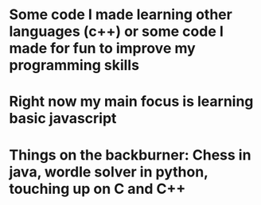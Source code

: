 # Some code I made learning other languages (c++) or some code I made for fun to improve my programming skills
# Right now my main focus is learning basic javascript 
# Things on the backburner: Chess in java, wordle solver in python, touching up on C and C++
